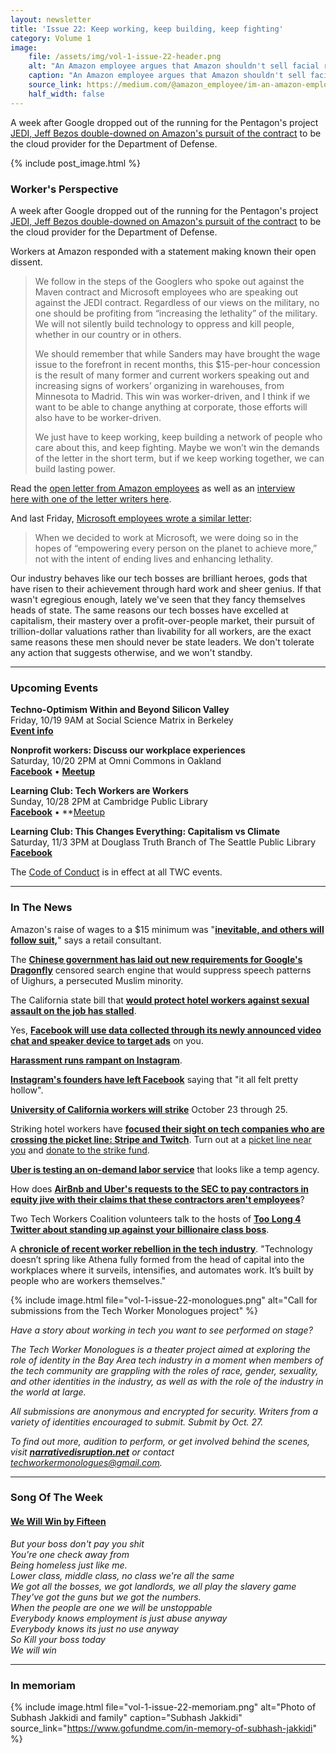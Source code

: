 ```yaml
---
layout: newsletter
title: 'Issue 22: Keep working, keep building, keep fighting'
category: Volume 1
image:
    file: /assets/img/vol-1-issue-22-header.png
    alt: "An Amazon employee argues that Amazon shouldn't sell facial recognition tech to police"
    caption: "An Amazon employee argues that Amazon shouldn't sell facial recognition tech to police"
    source_link: https://medium.com/@amazon_employee/im-an-amazon-employee-my-company-shouldn-t-sell-facial-recognition-tech-to-police-36b5fde934ac
    half_width: false
---
```


<!-- Content imported from: https://us11.campaign-archive.com/?e=dbff030191&u=194e57c175176cfd13007a197&id=9d479b3cb5 -->

A week after Google dropped out of the running for the Pentagon's project [JEDI, Jeff Bezos double-downed on Amazon's pursuit of the contract](https://www.geekwire.com/2018/jeff-bezos-defends-big-tech-working-government-one-week-google-drops-pentagon-contract/) to be the cloud provider for the Department of Defense.

<!--excerpt-->

{% include post_image.html %}

### Worker's Perspective

A week after Google dropped out of the running for the Pentagon's project [JEDI, Jeff Bezos double-downed on Amazon's pursuit of the contract](https://www.geekwire.com/2018/jeff-bezos-defends-big-tech-working-government-one-week-google-drops-pentagon-contract/) to be the cloud provider for the Department of Defense.

Workers at Amazon responded with a statement making known their open dissent.
  
> We follow in the steps of the Googlers who spoke out against the Maven contract and Microsoft employees who are speaking out against the JEDI contract. Regardless of our views on the military, no one should be profiting from “increasing the lethality” of the military. We will not silently build technology to oppress and kill people, whether in our country or in others.
>
> We should remember that while Sanders may have brought the wage issue to the forefront in recent months, this $15-per-hour concession is the result of many former and current workers speaking out and increasing signs of workers’ organizing in warehouses, from Minnesota to Madrid. This win was worker-driven, and I think if we want to be able to change anything at corporate, those efforts will also have to be worker-driven.
>
> We just have to keep working, keep building a network of people who care about this, and keep fighting. Maybe we won’t win the demands of the letter in the short term, but if we keep working together, we can build lasting power.
  
Read the [open letter from Amazon employees](https://medium.com/s/story/im-an-amazon-employee-my-company-shouldn-t-sell-facial-recognition-tech-to-police-36b5fde934ac)&nbsp;as well as an&nbsp;[interview here](https://medium.com/s/oversight/shock-anger-disappointment-an-amazon-employee-speaks-out-88d927792950)[&nbsp;with one of the letter writers here](https://medium.com/s/oversight/shock-anger-disappointment-an-amazon-employee-speaks-out-88d927792950).  
  
And last Friday, [Microsoft employees wrote a similar letter](https://medium.com/s/story/an-open-letter-to-microsoft-dont-bid-on-the-us-military-s-project-jedi-7279338b7132):  
  
> When we decided to work at Microsoft, we were doing so in the hopes of “empowering every person on the planet to achieve more,” not with the intent of ending lives and enhancing lethality.

Our industry behaves like our tech bosses are brilliant heroes, gods that have risen to their achievement through hard work and sheer genius. If that wasn't egregious enough, lately we've seen that they fancy themselves heads of state. The same reasons our tech bosses have excelled at capitalism, their mastery over a profit-over-people market, their pursuit of trillion-dollar valuations rather than livability for all workers, are the exact same reasons these men should never be state leaders. We don't tolerate any action that suggests otherwise, and we won't standby.

***

###  Upcoming Events

**Techno-Optimism Within and Beyond Silicon Valley**  
Friday, 10/19 9AM at Social Science Matrix in Berkeley  
[**Event info**](https://cstms.berkeley.edu/current-events/techno-optimism-beyond-silicon-valley/)  
  
**Nonprofit workers: Discuss our workplace experiences**  
Saturday, 10/20 2PM at Omni Commons in Oakland  
[**Facebook**](https://www.facebook.com/events/1803814309717695/)&nbsp;• [**Meetup**](https://www.meetup.com/Tech-Workers-Coalition/events/255484206/)  
  
**Learning Club: Tech Workers are Workers&nbsp;**  
Sunday, 10/28 2PM at Cambridge Public Library  
[**Facebook**](https://www.facebook.com/events/238743780129243/) •&nbsp;**[Meetup](https://www.meetup.com/Tech-Workers-Coalition/)&nbsp;  
  
**Learning Club: This Changes Everything: Capitalism vs Climate**  
Saturday, 11/3 3PM at Douglass Truth Branch of The Seattle Public Library  
[**Facebook**](https://www.facebook.com/events/1948636251892939/)

The [Code of Conduct](https://techworkerscoalition.org/community-guide/) is in effect at all TWC events.

***

###  In The News

Amazon's raise of wages to a $15 minimum was "[**inevitable, and others will follow suit,**](https://www.cnbc.com/2018/10/12/amazons-minimum-wage-hike-was-inevitable-and-others-may-follow.html)" says a retail consultant.  
  
The [**Chinese government has laid out new requirements for Google's Dragonfly**](https://amp.businessinsider.com/china-likely-laid-out-how-google-can-help-persecute-uighur-minority-2018-10) censored search engine that would suppress speech patterns of&nbsp;Uighurs, a persecuted Muslim minority.  
  
The California state bill that [**would protect hotel workers against sexual assault on the job has stalled**](https://www.theguardian.com/world/2018/oct/16/hotel-workers-sexual-assault-harassment-terranea-resort).  
  
Yes, [**Facebook will use data collected through its newly announced video chat and speaker device to target ads**](https://gizmodo.com/facebook-finally-admits-that-its-new-spy-equipment-can-1829793554) on you.  
  
[**Harassment runs rampant on Instagram**](https://www.theatlantic.com/technology/archive/2018/10/instagram-has-massive-harassment-problem/572890/).  
  
[**Instagram's founders have left Facebook**](https://www.recode.net/2018/9/24/17899342/instagram-cofounders-depart-kevin-systrom-mike-krieger) saying that "it all felt pretty hollow".  
  
[**University of California workers will strike**](https://afscme3299.org/2018/10/12/uc-workers-call-for-3-day-strike-october-23rd-25th/) October 23 through 25.  
  
Striking hotel workers have [**focused their sight on tech companies who are crossing the picket line: Stripe and Twitch**](https://twitter.com/UNITEHERE_19/status/1052635471434539008?s=20). Turn out at a&nbsp;[picket line near you](https://onejob.org/updates/%20)&nbsp;and [donate to the strike fund](https://www.gofundme.com/one-job-should-be-enough).  
  
[**Uber is testing an on-demand labor service**](https://www.cnbc.com/2018/10/18/ubers-testing-a-new-on-demand-labor-service-like-a-temp-agency.html) that looks like a temp agency.  
  
How does [**AirBnb and Uber's requests to the SEC to pay contractors in equity jive with their claims that these contractors aren't employees**](https://arstechnica.com/tech-policy/2018/10/uber-airbnb-want-to-be-able-to-pay-drivers-hosts-in-company-shares/)?  
  
Two Tech Workers Coalition volunteers talk to the hosts of [**Too Long 4 Twitter about standing up against your billionaire class boss**](https://soundcloud.com/toolong4twitter/tl4t-17-tech-wont-build-it-organizing-tech-workers-with-amr-gaber-and-stephanie-parker).  
  
A [**chronicle of recent worker rebellion in the tech industry**](https://itsgoingdown.org/organizing-tech-insights-into-the-tech-worlds-sudden-rebellion/). "Technology doesn’t spring like Athena fully formed from the head of capital into the workplaces where it surveils, intensifies, and automates work. It’s built by people who are workers themselves."

{% include image.html
    file="vol-1-issue-22-monologues.png"
    alt="Call for submissions from the Tech Worker Monologues project"
%}

_Have a story about working in tech you want to see performed on stage?_

_The Tech Worker Monologues is a theater project aimed at exploring the role of identity in the Bay Area tech industry in a moment when members of the tech community are grappling with the roles of race, gender, sexuality, and other identities in the industry, as well as with the role of the industry in the world at large._

_All submissions are anonymous and encrypted for security. Writers from a variety of identities encouraged to submit. Submit by Oct. 27._

_To find out more, audition to perform, or get involved behind the scenes, visit [**narrativedisruption.net**](https://www.narrativedisruption.net/) or contact <techworkermonologues@gmail.com>._

***

### Song Of The Week

#### [**We Will Win by Fifteen**](https://open.spotify.com/track/0LbH0CI9QuHHDFvwNDARmZ?si=5x3kZCItT-adKOtgeR-Wyg)

_But your boss don't pay you shit_  
_You're one check away from_  
_Being homeless just like me._  
_Lower class, middle class, no class we're all the same_  
_We got all the bosses, we got landlords, we all play the slavery game_  
_They've got the guns but we got the numbers._  
_When the people are one we will be unstoppable_  
_Everybody knows employment is just abuse anyway_  
_Everybody knows its just no use anyway_  
_So Kill your boss today_  
_We will win_  

***

### In memoriam

{% include image.html
    file="vol-1-issue-22-memoriam.png"
    alt="Photo of Subhash Jakkidi and family"
    caption="Subhash Jakkidi"
    source_link="https://www.gofundme.com/in-memory-of-subhash-jakkidi"
%}
